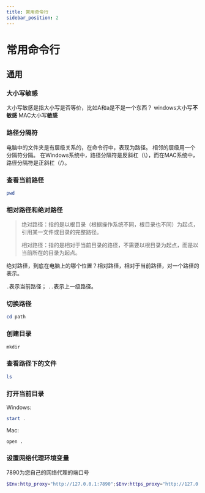 ```yaml
---
title: 常用命令行
sidebar_position: 2
---
```


# 常用命令行


## 通用

### 大小写敏感
大小写敏感是指大小写是否等价，比如A和a是不是一个东西？
windows大小写**不敏感**
MAC大小写**敏感**



### 路径分隔符

电脑中的文件夹是有层级关系的，在命令行中，表现为路径。
相邻的层级用一个分隔符分隔。
在Windows系统中，路径分隔符是反斜杠（\），而在MAC系统中，路径分隔符是正斜杠（/）。



### 查看当前路径
``` powershell
pwd
```


### 相对路径和绝对路径

> 绝对路径：指的是以根目录（根据操作系统不同，根目录也不同）为起点，引用某一文件或目录的完整路径。
> 
> 相对路径：指的是相对于当前目录的路径，不需要以根目录为起点，而是以当前所在的目录为起点。

绝对路径，到底在电脑上的哪个位置？相对路径，相对于当前路径，对一个路径的表示。

`.`表示当前路径；
`..`表示上一级路径。



### 切换路径

```powershell
cd path
```



### 创建目录

```powershell
mkdir
```



### 查看路径下的文件

```powershell
ls
```



### 打开当前目录

Windows:

```powershell
start .
```

Mac:


```shell
open .
```



### 设置网络代理环境变量

7890为您自己的网络代理的端口号

```powershell
$Env:http_proxy="http://127.0.0.1:7890";$Env:https_proxy="http://127.0.0.1:7890"
```


